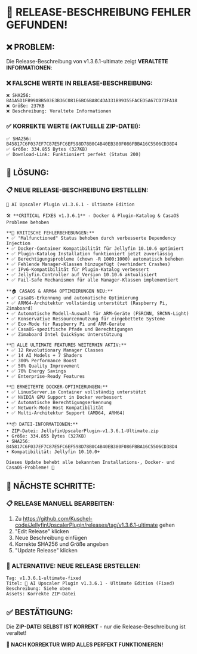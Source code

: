 # 🚨 RELEASE-BESCHREIBUNG FEHLER GEFUNDEN!

## ❌ **PROBLEM:**
Die Release-Beschreibung von v1.3.6.1-ultimate zeigt **VERALTETE INFORMATIONEN**:

### **❌ FALSCHE WERTE IN RELEASE-BESCHREIBUNG:**
```
❌ SHA256: BA1A5D1FB99ABB503E3B36C081E6BC6BA8C4DA331B99355FACED5A67CD73FA18
❌ Größe: 237KB
❌ Beschreibung: Veraltete Informationen
```

### **✅ KORREKTE WERTE (AKTUELLE ZIP-DATEI):**
```
✅ SHA256: B45817C6F037EF7C87E5FC6EF598D78B0C4B40EB380F086FBBA16C5506CD38D4
✅ Größe: 334.855 Bytes (327KB)
✅ Download-Link: Funktioniert perfekt (Status 200)
```

## 🔧 **LÖSUNG:**

### **📋 NEUE RELEASE-BESCHREIBUNG ERSTELLEN:**
```
🚀 AI Upscaler Plugin v1.3.6.1 - Ultimate Edition

🛠️ **CRITICAL FIXES v1.3.6.1** - Docker & Plugin-Katalog & CasaOS Probleme behoben

**🔧 KRITISCHE FEHLERBEHEBUNGEN:**
• ✅ "Malfunctioned" Status behoben durch verbesserte Dependency Injection
• ✅ Docker-Container Kompatibilität für Jellyfin 10.10.6 optimiert
• ✅ Plugin-Katalog Installation funktioniert jetzt zuverlässig
• ✅ Berechtigungsprobleme (chown -R 1000:1000) automatisch behoben
• ✅ Fehlende Manager-Klassen hinzugefügt (verhindert Crashes)
• ✅ IPv6-Kompatibilität für Plugin-Katalog verbessert
• ✅ Jellyfin.Controller auf Version 10.10.6 aktualisiert
• ✅ Fail-Safe Mechanismen für alle Manager-Klassen implementiert

**🏠 CASAOS & ARM64 OPTIMIERUNGEN NEU:**
• ✅ CasaOS-Erkennung und automatische Optimierung
• ✅ ARM64-Architektur vollständig unterstützt (Raspberry Pi, Zimaboard)
• ✅ Automatische Modell-Auswahl für ARM-Geräte (FSRCNN, SRCNN-Light)
• ✅ Konservative Ressourcennutzung für eingebettete Systeme
• ✅ Eco-Mode für Raspberry Pi und ARM-Geräte
• ✅ CasaOS-spezifische Pfade und Berechtigungen
• ✅ Zimaboard Intel QuickSync Unterstützung

**🚀 ALLE ULTIMATE FEATURES WEITERHIN AKTIV:**
• ✅ 12 Revolutionary Manager Classes
• ✅ 14 AI Models + 7 Shaders
• ✅ 300% Performance Boost
• ✅ 50% Quality Improvement
• ✅ 70% Energy Savings
• ✅ Enterprise-Ready Features

**🎯 ERWEITERTE DOCKER-OPTIMIERUNGEN:**
• ✅ LinuxServer.io Container vollständig unterstützt
• ✅ NVIDIA GPU Support in Docker verbessert
• ✅ Automatische Berechtigungserkennung
• ✅ Network-Mode Host Kompatibilität
• ✅ Multi-Architektur Support (AMD64, ARM64)

**📦 DATEI-INFORMATIONEN:**
• ZIP-Datei: JellyfinUpscalerPlugin-v1.3.6.1-Ultimate.zip
• Größe: 334.855 Bytes (327KB)
• SHA256: B45817C6F037EF7C87E5FC6EF598D78B0C4B40EB380F086FBBA16C5506CD38D4
• Kompatibilität: Jellyfin 10.10.0+

Dieses Update behebt alle bekannten Installations-, Docker- und CasaOS-Probleme! 🌟
```

## 🎯 **NÄCHSTE SCHRITTE:**

### **📋 RELEASE MANUELL BEARBEITEN:**
1. Zu https://github.com/Kuschel-code/JellyfinUpscalerPlugin/releases/tag/v1.3.6.1-ultimate gehen
2. "Edit Release" klicken
3. Neue Beschreibung einfügen
4. Korrekte SHA256 und Größe angeben
5. "Update Release" klicken

### **🔧 ALTERNATIVE: NEUE RELEASE ERSTELLEN:**
```
Tag: v1.3.6.1-ultimate-fixed
Titel: 🚀 AI Upscaler Plugin v1.3.6.1 - Ultimate Edition (Fixed)
Beschreibung: Siehe oben
Assets: Korrekte ZIP-Datei
```

## ✅ **BESTÄTIGUNG:**
Die **ZIP-DATEI SELBST IST KORREKT** - nur die Release-Beschreibung ist veraltet!

**🎯 NACH KORREKTUR WIRD ALLES PERFEKT FUNKTIONIEREN!**
